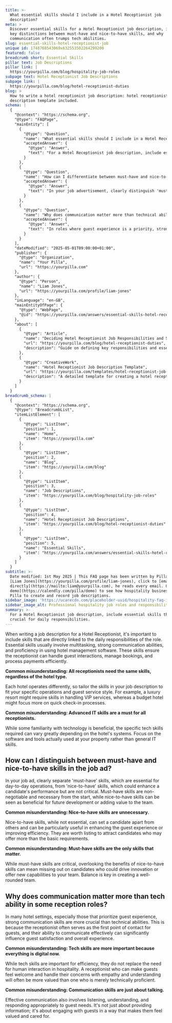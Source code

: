 ```yaml
---
title: >-
  What essential skills should I include in a Hotel Receptionist job
  description?
meta: >
  Discover essential skills for a Hotel Receptionist job description, including
  key distinctions between must-have and nice-to-have skills, and why
  communication often trumps tech abilities.
slug: essential-skills-hotel-receptionist-job
unique id: 1748768543069x632553502264299200
featured: false
breadcrumb short: Essential Skills
pillar text: Job Descriptions
pillar link: |
  https://yourpilla.com/blog/hospitality-job-roles
subpage text: Hotel Receptionist Job Descriptions
subpage link: |
  https://yourpilla.com/blog/hotel-receptionist-duties
blog: >
  How to write a hotel receptionist job description: hotel receptionist job
  description template included.
schema: |
  {
    "@context": "https://schema.org",
    "@type": "FAQPage",
    "mainEntity": [
      {
        "@type": "Question",
        "name": "What essential skills should I include in a Hotel Receptionist job description?",
        "acceptedAnswer": {
          "@type": "Answer",
          "text": "For a Hotel Receptionist job description, include essential skills that are crucial for daily responsibilities. Include skills in multitasking, effective communication, and proficiency in hotel management software to ensure the receptionist can efficiently manage guest interactions, bookings, and payment processing. Tailor these skills to fit the specific needs of your hotel's operations and guest service style."
        }
      },
      {
        "@type": "Question",
        "name": "How can I differentiate between must-have and nice-to-have skills in the job advertisement?",
        "acceptedAnswer": {
          "@type": "Answer",
          "text": "In your job advertisement, clearly distinguish 'must-have' skills, which are essential and non-negotiable for the role, from 'nice-to-have' skills, which can enhance a candidate's contribution but are not critical. This distinction helps in attracting candidates who are not only capable of meeting basic requirements but may also bring additional value to your team."
        }
      },
      {
        "@type": "Question",
        "name": "Why does communication matter more than technical ability in some reception roles?",
        "acceptedAnswer": {
          "@type": "Answer",
          "text": "In roles where guest experience is a priority, strong communication skills are more pivotal than technical abilities. As the first point of contact for guests, a receptionist's ability to communicate effectively is crucial in influencing guest satisfaction. Effective communication encompasses listening, understanding, and suitably responding to guest needs."
        }
      }
    ],
    "dateModified": "2025-05-01T09:00:00+01:00",
    "publisher": {
      "@type": "Organization",
      "name": "Your Pilla",
      "url": "https://yourpilla.com"
    },
    "author": {
      "@type": "Person",
      "name": "Liam Jones",
      "url": "https://yourpilla.com/profile/liam-jones"
    },
    "inLanguage": "en-GB",
    "mainEntityOfPage": {
      "@type": "WebPage",
      "@id": "https://yourpilla.com/answers/essential-skills-hotel-receptionist-job"
    },
    "about": [
      {
        "@type": "Article",
        "name": "Deciding Hotel Receptionist Job Responsibilities and Skills",
        "url": "https://yourpilla.com/blog/hotel-receptionist-duties",
        "description": "Guide on defining key responsibilities and essential skills for a hotel receptionist, tailored to different types of hotel operations."
      },
      {
        "@type": "CreativeWork",
        "name": "Hotel Receptionist Job Description Template",
        "url": "https://yourpilla.com/templates/hotel-receptionist-job-description",
        "description": "A detailed template for creating a hotel receptionist job description, including essential and desirable skills."
      }
    ]
  }
breadcrumb_schema: |
  {
    "@context": "https://schema.org",
    "@type": "BreadcrumbList",
    "itemListElement": [
      {
        "@type": "ListItem",
        "position": 1,
        "name": "Home",
        "item": "https://yourpilla.com"
      },
      {
        "@type": "ListItem",
        "position": 2,
        "name": "Blog",
        "item": "https://yourpilla.com/blog"
      },
      {
        "@type": "ListItem",
        "position": 3,
        "name": "Job Descriptions",
        "item": "https://yourpilla.com/blog/hospitality-job-roles"
      },
      {
        "@type": "ListItem",
        "position": 4,
        "name": "Hotel Receptionist Job Descriptions",
        "item": "https://yourpilla.com/blog/hotel-receptionist-duties"
      },
      {
        "@type": "ListItem",
        "position": 5,
        "name": "Essential Skills",
        "item": "https://yourpilla.com/answers/essential-skills-hotel-receptionist-job"
      }
    ]
  }
subtitle: >-
  Date modified: 1st May 2025 | This FAQ page has been written by Pilla Founder,
  [Liam Jones](https://yourpilla.com/profile/liam-jones), click to [email Liam
  directly](https://mailto:liam@yourpilla.com), he reads every email. Or [book a
  demo](https://calendly.com/pilla/demo) to see how hospitality businesses use
  Pilla to create and record job descriptions.
sidebar_image: 'https://ucarecdn.com/placeholder-uuid/hospitality-faq-image.jpg'
sidebar_image_alt: Professional hospitality job roles and responsibilities
summary: >-
  For a Hotel Receptionist job description, include essential skills that are
  crucial for daily responsibilities.
---
```

When writing a job description for a Hotel Receptionist, it's important to include skills that are directly linked to the daily responsibilities of the role. Essential skills usually involve multitasking, strong communication abilities, and proficiency in using hotel management software. These skills ensure the receptionist can handle guest interactions, manage bookings, and process payments efficiently.

**Common misunderstanding: All receptionists need the same skills, regardless of the hotel type.**

Each hotel operates differently, so tailor the skills in your job description to fit your specific operations and guest service style. For example, a luxury resort might require skills in handling VIP services, whereas a budget hotel might focus more on quick check-in processes.

**Common misunderstanding: Advanced IT skills are a must for all receptionists.**

While some familiarity with technology is beneficial, the specific tech skills required can vary greatly depending on the hotel's systems. Focus on the software and tools actually used at your property rather than general IT skills.

## How can I distinguish between must-have and nice-to-have skills in the job ad?

In your job ad, clearly separate 'must-have' skills, which are essential for day-to-day operations, from 'nice-to-have' skills, which could enhance a candidate's performance but are not critical. Must-have skills are non-negotiable and necessary from the start, while nice-to-have skills can be seen as beneficial for future development or adding value to the team.

**Common misunderstanding: Nice-to-have skills are unnecessary.**

Nice-to-have skills, while not essential, can set a candidate apart from others and can be particularly useful in enhancing the guest experience or improving efficiency. They are worth listing to attract candidates who may offer more than the basic requirements.

**Common misunderstanding: Must-have skills are the only skills that matter.**

While must-have skills are critical, overlooking the benefits of nice-to-have skills can mean missing out on candidates who could drive innovation or offer new capabilities to your team. Balance is key in creating a well-rounded team.

## Why does communication matter more than tech ability in some reception roles?

In many hotel settings, especially those that prioritize guest experience, strong communication skills are more crucial than technical abilities. This is because the receptionist often serves as the first point of contact for guests, and their ability to communicate effectively can significantly influence guest satisfaction and overall experience.

**Common misunderstanding: Tech skills are more important because everything is digital now.**

While tech skills are important for efficiency, they do not replace the need for human interaction in hospitality. A receptionist who can make guests feel welcome and handle their concerns with empathy and understanding will often be more valued than one who is merely technically proficient.

**Common misunderstanding: Communication skills are just about talking.**

Effective communication also involves listening, understanding, and responding appropriately to guest needs. It's not just about providing information; it's about engaging with guests in a way that makes them feel valued and cared for.

